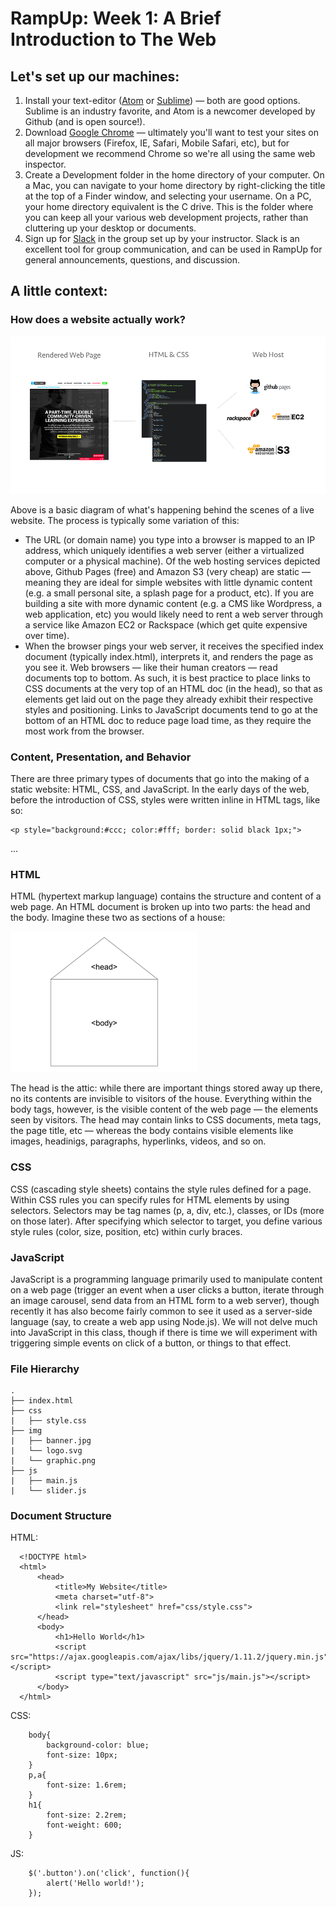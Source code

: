 # RampUp: Week 1: A Brief Introduction to The Web

## Let's set up our machines:
1. Install your text-editor ([Atom](https://atom.io/) or [Sublime](http://www.sublimetext.com/)) — both are good options. Sublime is an industry favorite, and Atom is a newcomer developed by Github (and is open source!).
2. Download [Google Chrome](http://www.google.com/chrome/) — ultimately you'll want to test your sites on all major browsers (Firefox, IE, Safari, Mobile Safari, etc), but for development we recommend Chrome so we're all using the same web inspector.
3. Create a Development folder in the home directory of your computer. On a Mac, you can navigate to your home directory by right-clicking the title at the top of a Finder window, and selecting your username. On a PC, your home directory equivalent is the C drive. This is the folder where you can keep all your various web development projects, rather than cluttering up your desktop or documents.
4. Sign up for [Slack](https://slack.com/) in the group set up by your instructor. Slack is an excellent tool for group communication, and can be used in RampUp for general announcements, questions, and discussion.

## A little context:

### How does a website actually work?

![](/img/overview.png)

Above is a basic diagram of what's happening behind the scenes of a live website. The process is typically some variation of this:
- The URL (or domain name) you type into a browser is mapped to an IP address, which uniquely identifies a web server (either a virtualized computer or a physical machine). Of the web hosting services depicted above, Github Pages (free) and Amazon S3 (very cheap) are static — meaning they are ideal for simple websites with little dynamic content (e.g. a small personal site, a splash page for a product, etc). If you are building a site with more dynamic content (e.g. a CMS like Wordpress, a web application, etc) you would likely need to rent a web server through a service like Amazon EC2 or Rackspace (which get quite expensive over time).
- When the browser pings your web server, it receives the specified index document (typically index.html), interprets it, and renders the page as you see it. Web browsers — like their human creators — read documents top to bottom. As such, it is best practice to place links to CSS documents at the very top of an HTML doc (in the head), so that as elements get laid out on the page they already exhibit their respective styles and positioning. Links to JavaScript documents tend to go at the bottom of an HTML doc to reduce page load time, as they require the most work from the browser.

### Content, Presentation, and Behavior

There are three primary types of documents that go into the making of a static website: HTML, CSS, and JavaScript. In the early days of the web, before the introduction of CSS, styles were written inline in HTML tags, like so:

	<p style="background:#ccc; color:#fff; border: solid black 1px;">

...

### HTML

HTML (hypertext markup language) contains the structure and content of a web page. An HTML document is broken up into two parts: the head and the body. Imagine these two as sections of a house:

![](/img/house.png)

The head is the attic: while there are important things stored away up there, no its contents are invisible to visitors of the house. Everything within the body tags, however, is the visible content of the web page — the elements seen by visitors. The head may contain links to CSS documents, meta tags, the page title, etc — whereas the body contains visible elements like images, headinigs, paragraphs, hyperlinks, videos, and so on.

### CSS

CSS (cascading style sheets) contains the style rules defined for a page. Within CSS rules you can specify rules for HTML elements by using selectors. Selectors may be tag names (p, a, div, etc.), classes, or IDs (more on those later). After specifying which selector to target, you define various style rules (color, size, position, etc) within curly braces.

### JavaScript

JavaScript is a programming language primarily used to manipulate content on a web page (trigger an event when a user clicks a button, iterate through an image carousel, send data from an HTML form to a web server), though recently it has also become fairly common to see it used as a server-side language (say, to create a web app using Node.js). We will not delve much into JavaScript in this class, though if there is time we will experiment with triggering simple events on click of a button, or things to that effect.

### File Hierarchy

    .
    ├── index.html
    ├── css
    |   ├── style.css
    ├── img
    |   ├── banner.jpg
    |   └── logo.svg
    |	└── graphic.png
    ├── js
    |   ├── main.js
    |   └── slider.js

### Document Structure
    
HTML:    

      <!DOCTYPE html>
      <html>
          <head>
              <title>My Website</title>
              <meta charset="utf-8">
              <link rel="stylesheet" href="css/style.css">
          </head>
          <body>
              <h1>Hello World</h1>
              <script src="https://ajax.googleapis.com/ajax/libs/jquery/1.11.2/jquery.min.js"></script>
              <script type="text/javascript" src="js/main.js"></script>
          </body>
      </html>

CSS:

		body{
        	background-color: blue;
            font-size: 10px;
        }
        p,a{
        	font-size: 1.6rem;
        }
        h1{
        	font-size: 2.2rem;
            font-weight: 600;
        }

JS:

		$('.button').on('click', function(){
        	alert('Hello world!');
        });











